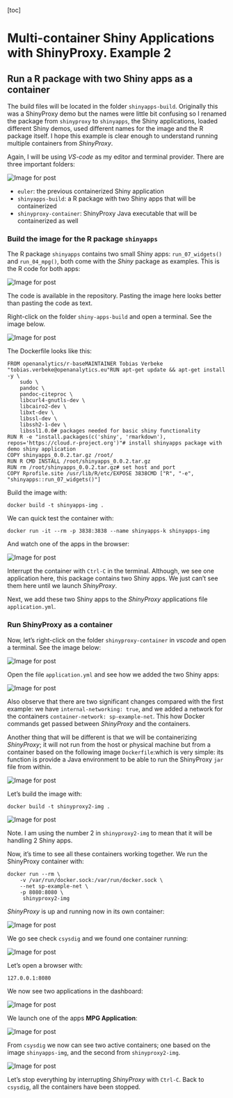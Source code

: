 

[toc]





# Multi-container Shiny Applications with ShinyProxy. Example 2

## Run a R package with two Shiny apps as a container

The build files will be located in the folder `shinyapps-build`. Originally this was a ShinyProxy demo but the names were little bit confusing so I renamed the package from `shinyproxy` to `shinyapps`, the Shiny applications, loaded different Shiny demos, used different  names for the image and the R package itself. I hope this example is  clear enough to understand running multiple containers from *ShinyProxy*.

Again, I will be using *VS-code* as my editor and terminal provider. There are three important folders:



![Image for post](https://miro.medium.com/max/319/1*gsEdeEULh1pso9JQtLbjvA.png)

-   `euler`: the previous containerized Shiny application
-   `shinyapps-build`: a R package with two Shiny apps that will be containerized
-   `shinyproxy-container`: ShinyProxy Java executable that will be containerized as well

### Build the image for the R package `shinyapps`

The R package `shinyapps` contains two small Shiny apps: `run_07_widgets()` and `run_04_mpg()`, both come with the *Shiny* package as examples. This is the R code for both apps:



![Image for post](https://miro.medium.com/max/684/1*uF2YUjoE2P0ERXkD46U3Xg.png)

The code is available in the repository. Pasting the image here looks better than pasting the code as text.

Right-click on the folder `shiny-apps-build` and open a terminal. See the image below.



![Image for post](https://miro.medium.com/max/642/1*xpa8XJGX2x2t4NVQN6zm9A.png)

The Dockerfile looks like this:

```
FROM openanalytics/r-baseMAINTAINER Tobias Verbeke "tobias.verbeke@openanalytics.eu"RUN apt-get update && apt-get install -y \
    sudo \
    pandoc \
    pandoc-citeproc \
    libcurl4-gnutls-dev \
    libcairo2-dev \
    libxt-dev \
    libssl-dev \
    libssh2-1-dev \
    libssl1.0.0# packages needed for basic shiny functionality
RUN R -e "install.packages(c('shiny', 'rmarkdown'), repos='https://cloud.r-project.org')"# install shinyapps package with demo shiny application
COPY shinyapps_0.0.2.tar.gz /root/
RUN R CMD INSTALL /root/shinyapps_0.0.2.tar.gz
RUN rm /root/shinyapps_0.0.2.tar.gz# set host and port
COPY Rprofile.site /usr/lib/R/etc/EXPOSE 3838CMD ["R", "-e", "shinyapps::run_07_widgets()"]
```

Build the image with:

```
docker build -t shinyapps-img .
```

We can quick test the container with:

```
docker run -it --rm -p 3838:3838 --name shinyapps-k shinyapps-img
```

And watch one of the apps in the browser:



![Image for post](https://miro.medium.com/max/875/1*K2oY_evYwXHERsiANerGRA.png)

Interrupt the container with `Ctrl-C` in the terminal. Although, we see one application here, this package  contains two Shiny apps. We just can’t see them here until we launch *ShinyProxy*.

Next, we add these two Shiny apps to the *ShinyProxy* applications file `application.yml`.

### Run ShinyProxy as a container

Now, let’s right-click on the folder `shinyproxy-container` in *vscode* and open a terminal. See the image below:



![Image for post](https://miro.medium.com/max/608/1*2a0MRuWVwRxloTdUiNTdZQ.png)

Open the file `application.yml` and see how we added the two Shiny apps:



![Image for post](https://miro.medium.com/max/704/1*3TWZHAXeRQSZuEMhVGJ0zw.png)

Also observe that there are two significant changes compared with the first example: we have `internal-networking: true`, and we added a network for the containers `container-network: sp-example-net`. This how Docker commands get passed between *ShinyProxy* and the containers.

Another thing that will be different is that we will be containerizing *ShinyProxy*; it will not run from the host or physical machine but from a container based on the following image `Dockerfile`:which is very simple: its function is provide a Java environment to be able to run the ShinyProxy `jar` file from within.



![Image for post](https://miro.medium.com/max/796/1*UGuYofoQ25T_qxpc0YA9kA.png)

Let’s build the image with:

```
docker build -t shinyproxy2-img .
```



![Image for post](https://miro.medium.com/max/649/1*JBDi_G3OTTtLJERnMcUh-w.png)

Note. I am using the number 2 in `shinyproxy2-img` to mean that it will be handling 2 Shiny apps.

Now, it’s time to see all these containers working together. We run the ShinyProxy container with:

```
docker run --rm \
    -v /var/run/docker.sock:/var/run/docker.sock \
    --net sp-example-net \
    -p 8080:8080 \
     shinyproxy2-img
```

*ShinyProxy* is up and running now in its own container:



![Image for post](https://miro.medium.com/max/892/1*tkmTS99iQX3UeHCqF6I_5Q.png)

We go see check `csysdig` and we found one container running:



![Image for post](https://miro.medium.com/max/1087/1*vBFSdOB91VCudX9e61E0CQ.png)

Let’s open a browser with:

```
127.0.0.1:8080
```

We now see two applications in the dashboard:



![Image for post](https://miro.medium.com/max/926/1*909IivMpaEwcXLP0QlCQKA.png)

We launch one of the apps **MPG Application**:



![Image for post](https://miro.medium.com/max/906/1*UcFbblh1aS5jZxYhE7xFZQ.png)

From `csysdig` we now can see two active containers; one based on the image `shinyapps-img`, and the second from `shinyproxy2-img`.



![Image for post](https://miro.medium.com/max/1163/1*HJcIXJ8VwpV5ZJtWNYiB-g.png)

Let’s stop everything by interrupting *ShinyProxy* with `Ctrl-C`. Back to `csysdig`, all the containers have been stopped.

